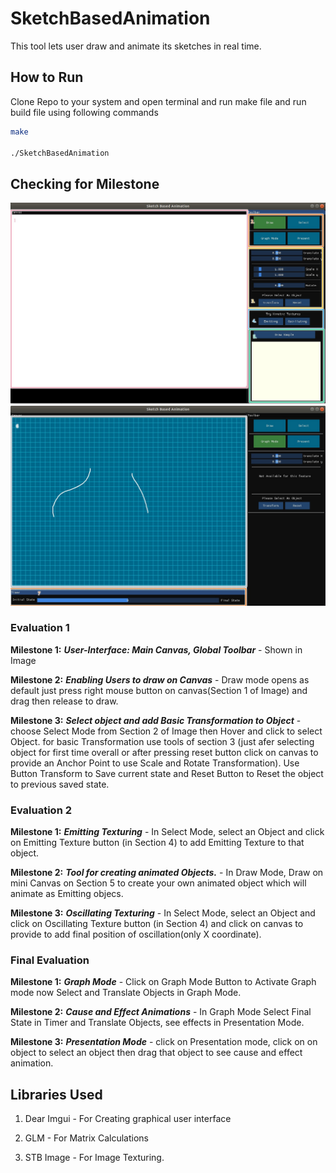 # SketchBasedAnimation
This tool lets user draw and animate its sketches in real time.

## How to Run
Clone Repo to your system and open terminal and run make file and run build file using following commands

~~~~~ bash
make

./SketchBasedAnimation
~~~~~ 

## Checking for Milestone
![picture alt](https://github.com/surajrathore4/MyWork/blob/master/Sample.jpeg)
![picture alt](https://github.com/surajrathore4/MyWork/blob/master/Sample2.jpeg)


### Evaluation 1

**Milestone 1:**  ***User-Interface: Main Canvas, Global Toolbar*** - Shown in Image

**Milestone 2:** ***Enabling Users to draw on Canvas*** - Draw mode opens as default just press right mouse button on canvas(Section 1 of Image) and drag then release to draw.

**Milestone 3:**  ***Select object and add Basic Transformation to Object*** - choose Select Mode from Section 2 of Image then Hover and click to select Object. for basic Transformation use tools of section 3 (just afer selecting object for first time overall or after pressing reset button click on canvas to provide an Anchor Point to use Scale and Rotate Transformation). Use Button Transform to Save current state and Reset Button to Reset the object to previous saved state.


### Evaluation 2
**Milestone 1:**  ***Emitting Texturing*** - In Select Mode, select an Object and click on Emitting Texture button (in Section 4) to add Emitting Texture to that object.

**Milestone 2:**  ***Tool for creating animated Objects.*** - In Draw Mode, Draw on mini Canvas on Section 5 to create your own animated object which will animate as Emitting objecs.

**Milestone 3:**  ***Oscillating Texturing*** - In Select Mode, select an Object and click on Oscillating Texture button (in Section 4) and click on canvas to provide to add final position of oscillation(only X coordinate).


### Final Evaluation
**Milestone 1:**  ***Graph Mode*** - Click on Graph Mode Button to Activate Graph mode now Select and Translate Objects in Graph Mode.

**Milestone 2:**  ***Cause and Effect Animations*** - In Graph Mode Select Final State in Timer and Translate Objects, see effects in Presentation Mode.

**Milestone 3:**  ***Presentation Mode*** - click on Presentation mode, click on on object to select an object then drag that object to see cause and effect animation. 

## Libraries Used
1) Dear Imgui - For Creating graphical user interface

2) GLM - For Matrix Calculations

3) STB Image - For Image Texturing.
